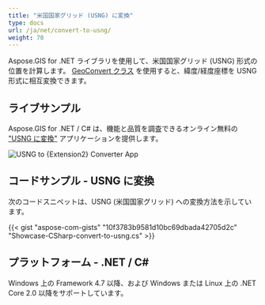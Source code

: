 ```yaml
---
title: "米国国家グリッド (USNG) に変換"
type: docs
url: /ja/net/convert-to-usng/
weight: 70
---
```


Aspose.GIS for .NET ライブラリを使用して、米国国家グリッド (USNG) 形式の位置を計算します。 [GeoConvert クラス](https://reference.aspose.com/gis/net/aspose.gis/geoconvert) を使用すると、緯度/経度座標を USNG 形式に相互変換できます。

## **ライブサンプル**

Aspose.GIS for .NET / C# は、機能と品質を調査できるオンライン無料の ["USNG に変換"](https://products.aspose.app/gis/coordinates/convert-to-usng) アプリケーションを提供します。

![USNG to {Extension2} Converter App](coordinates.png)

## **コードサンプル - USNG に変換**

次のコードスニペットは、USNG (米国国家グリッド) への変換方法を示しています。

{{< gist "aspose-com-gists" "10f3783b9581d10bc69dbada42705d2c" "Showcase-CSharp-convert-to-usng.cs" >}}

## **プラットフォーム - .NET / C#**

Windows 上の Framework 4.7 以降、および Windows または Linux 上の .NET Core 2.0 以降をサポートしています。
